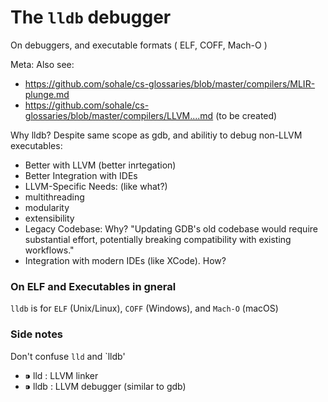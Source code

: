 # The `lldb` debugger
On debuggers, and executable formats ( ELF, COFF, Mach-O )

Meta:
Also see:
* https://github.com/sohale/cs-glossaries/blob/master/compilers/MLIR-plunge.md
* https://github.com/sohale/cs-glossaries/blob/master/compilers/LLVM....md (to be created)

Why lldb? Despite same scope as gdb, and abilitiy to debug non-LLVM executables:
* Better with LLVM (better inrtegation)
* Better Integration with IDEs
* LLVM-Specific Needs: (like what?)
* multithreading
* modularity
* extensibility
* Legacy Codebase: Why? "Updating GDB's old codebase would require substantial effort, potentially breaking compatibility with existing workflows."
* Integration with modern IDEs (like XCode). How?

### On ELF and Executables in gneral
`lldb` is for `ELF` (Unix/Linux), `COFF` (Windows), and `Mach-O` (macOS)

### Side notes

Don't confuse `lld` and `lldb'
* ⁍ lld : LLVM linker 
* ⁍ lldb : LLVM debugger (similar to gdb)
